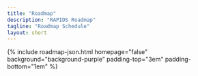 ```yaml
---
title: "Roadmap"
description: "RAPIDS Roadmap"
tagline: "Roadmap Schedule"
layout: short
---
```


{% include roadmap-json.html
    homepage="false"
    background="background-purple"
    padding-top="3em" padding-bottom="1em" 
%}